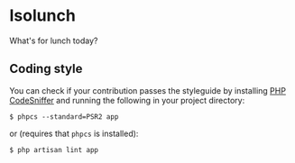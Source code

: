# Isolunch

What's for lunch today?

## Coding style

You can check if your contribution passes the styleguide by installing [PHP CodeSniffer](https://github.com/squizlabs/PHP_CodeSniffer) and running the following in your project directory:

```
$ phpcs --standard=PSR2 app
```

or (requires that `phpcs` is installed):

```
$ php artisan lint app
```
